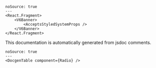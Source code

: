 ```react
noSource: true
---
<React.Fragment>
	<V6Banner>
		<AcceptsStyledSystemProps />
	</V6Banner>
</React.Fragment>
```

This documentation is automatically generated from jsdoc comments.

```react
noSource: true
---
<DocgenTable component={Radio} />
```
